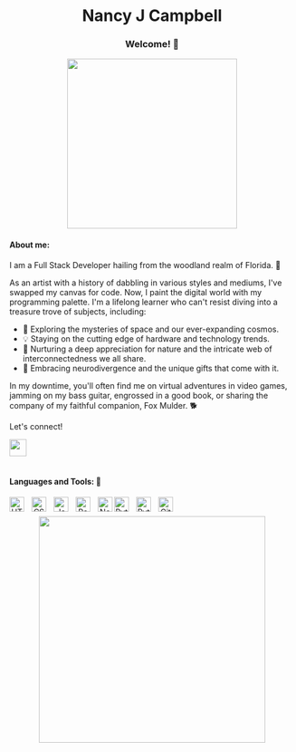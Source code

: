 <!---
NJCampbell/NJCampbell is a ✨ special ✨ repository because its `README.md` (this file) appears on your GitHub profile.
You can click the Preview link to take a look at your changes.
--->



<div align="center">
  
  <h1>Nancy J Campbell</h1>
  <h3>Welcome! 👋 </h3>
</div>
<div align="center">
<a href="URL_REDIRECT" target="blank"><img align="center" src="https://c4.wallpaperflare.com/wallpaper/24/707/627/digital-art-computer-headsets-vivian-james-wallpaper-preview.jpg" height="300" /></a>
</div>
<div>
  <h4>About me: </h4>
<p>I am a Full Stack Developer hailing from the woodland realm of Florida. 🌳 </p>
<p>As an artist with a history of dabbling in various styles and mediums, I've swapped my canvas for code. Now, I paint the digital world with my programming palette. I'm a lifelong learner who can't resist diving into a treasure trove of subjects, including:
  <ul>
    <li>🚀 Exploring the mysteries of space and our ever-expanding cosmos.</li>
    <li>💡 Staying on the cutting edge of hardware and technology trends.</li>
    <li>🌿 Nurturing a deep appreciation for nature and the intricate web of interconnectedness we all share.</li>
    <li>🌌 Embracing neurodivergence and the unique gifts that come with it.</li>
  </ul>
In my downtime, you'll often find me on virtual adventures in video games, jamming on my bass guitar, engrossed in a good book, or sharing the company of my faithful companion, Fox Mulder.  🐕 </p>


</div>
<div>
  <p>Let's connect!</p>
<a href="https://www.linkedin.com/in/nancy-j-campbell/">
            <img  width="30px" height="30px"src="https://cdn.jsdelivr.net/gh/devicons/devicon/icons/linkedin/linkedin-original.svg" />
          </a>

</div>
<br>

<h4>Languages and Tools: 🔧</h4>
<div align="center">
<img align="left" alt="HTML5" width="26px" src="https://cdn.jsdelivr.net/gh/devicons/devicon/icons/html5/html5-original.svg" style="padding-right:10px;" />
<img align="left" alt="CSS3" width="26px" src="https://cdn.jsdelivr.net/gh/devicons/devicon/icons/css3/css3-original.svg" style="padding-right:10px;" />
<img align="left" alt="JavaScript" width="26px" src="https://cdn.jsdelivr.net/gh/devicons/devicon/icons/javascript/javascript-original.svg" style="padding-right:10px;" />
<img align="left" alt="React" width="26px" src="https://cdn.jsdelivr.net/gh/devicons/devicon/icons/react/react-original.svg" style="padding-right:10px;" />
<img align="left" alt="Node.js" width="26px" src="https://cdn.jsdelivr.net/gh/devicons/devicon/icons/nodejs/nodejs-original.svg" />    
           
<img align="left" alt="Python" width="26px" src="https://camo.githubusercontent.com/e9306bcaa5457a3bb58aa38c9f2fb71e856479bd7a3726204ca07412e45f667f/68747470733a2f2f7777772e766563746f726c6f676f2e7a6f6e652f6c6f676f732f707974686f6e2f707974686f6e2d69636f6e2e737667" style="padding-right:10px;" />
<img align="left" alt="Python" width="26px" src="https://w7.pngwing.com/pngs/915/519/png-transparent-typescript-hd-logo-thumbnail.png" style="padding-right:10px;" />
<img align="left" alt="GitHub" width="26px" src="https://user-images.githubusercontent.com/3369400/139447912-e0f43f33-6d9f-45f8-be46-2df5bbc91289.png" style="padding-right:10px;" />
</div>
<br>
<br>



<div align="center">
  <img src="https://github-readme-stats.vercel.app/api?username=NJCampbell&show_icons=true&theme=radical" width="400">
</div>




